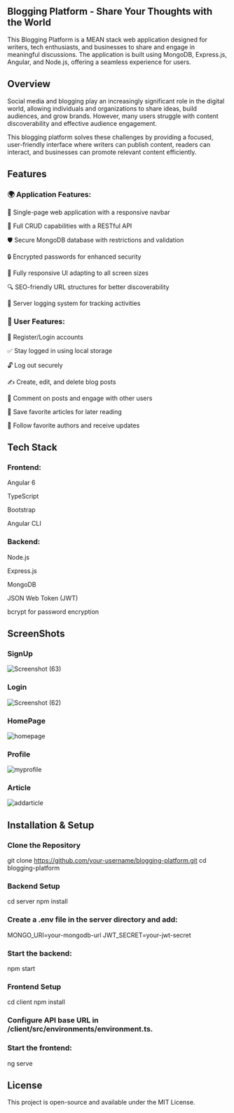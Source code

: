 ## Blogging Platform - Share Your Thoughts with the World

This Blogging Platform is a MEAN stack web application designed for writers, tech enthusiasts, and businesses to share and engage in meaningful discussions. The application is built using MongoDB, Express.js, Angular, and Node.js, offering a seamless experience for users.

## Overview

Social media and blogging play an increasingly significant role in the digital world, allowing individuals and organizations to share ideas, build audiences, and grow brands. However, many users struggle with content discoverability and effective audience engagement.

This blogging platform solves these challenges by providing a focused, user-friendly interface where writers can publish content, readers can interact, and businesses can promote relevant content efficiently.

## Features

### 🌍 Application Features:

🎨 Single-page web application with a responsive navbar

🔄 Full CRUD capabilities with a RESTful API

🛡️ Secure MongoDB database with restrictions and validation

🔒 Encrypted passwords for enhanced security

📱 Fully responsive UI adapting to all screen sizes

🔍 SEO-friendly URL structures for better discoverability

📜 Server logging system for tracking activities

### 👥 User Features:

🔑 Register/Login accounts

✅ Stay logged in using local storage

🔓 Log out securely

✍️ Create, edit, and delete blog posts

💬 Comment on posts and engage with other users

📌 Save favorite articles for later reading

🔔 Follow favorite authors and receive updates

## Tech Stack

### Frontend:

Angular 6

TypeScript

Bootstrap

Angular CLI

### Backend:

Node.js

Express.js

MongoDB

JSON Web Token (JWT)

bcrypt for password encryption

## ScreenShots

### SignUp

![Screenshot (63)](https://github.com/user-attachments/assets/8db7b536-c40d-42fb-ad91-c151cbd5de8b)

### Login

![Screenshot (62)](https://github.com/user-attachments/assets/5af5a4ef-f125-4a8a-b432-fa2e85b803ca)

### HomePage

![homepage](https://github.com/user-attachments/assets/ac20dffa-187c-4ead-8538-946288a15bb1)

### Profile

![myprofile](https://github.com/user-attachments/assets/c1f9496c-8751-4e34-b354-c0582c7d9b25)

### Article

![addarticle](https://github.com/user-attachments/assets/14f6fab1-5d16-41ae-ad8a-d6a48f2c1837)

## Installation & Setup

### Clone the Repository

git clone https://github.com/your-username/blogging-platform.git
cd blogging-platform

### Backend Setup

cd server
npm install

### Create a .env file in the server directory and add:

MONGO_URI=your-mongodb-url
JWT_SECRET=your-jwt-secret

### Start the backend:

npm start

### Frontend Setup

cd client
npm install

### Configure API base URL in /client/src/environments/environment.ts.

### Start the frontend:

ng serve

## License

This project is open-source and available under the MIT License.
